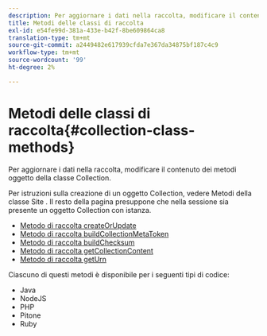 ```yaml
---
description: Per aggiornare i dati nella raccolta, modificare il contenuto dei metodi oggetto della classe Collection.
title: Metodi delle classi di raccolta
exl-id: e54fe99d-381a-433e-b42f-8be609864ca8
translation-type: tm+mt
source-git-commit: a2449482e617939cfda7e367da34875bf187c4c9
workflow-type: tm+mt
source-wordcount: '99'
ht-degree: 2%

---
```


# Metodi delle classi di raccolta{#collection-class-methods}

Per aggiornare i dati nella raccolta, modificare il contenuto dei metodi oggetto della classe Collection.

Per istruzioni sulla creazione di un oggetto Collection, vedere Metodi della classe Site . Il resto della pagina presuppone che nella sessione sia presente un oggetto Collection con istanza.

* [Metodo di raccolta createOrUpdate](#r_createorupdate_collection_method)
* [Metodo di raccolta buildCollectionMetaToken](#r_buildcollectionmetatoken_collection_method)
* [Metodo di raccolta buildChecksum](#r_buildchecksum_collection_method)
* [Metodo di raccolta getCollectionContent](#t_getcollectioncontent_collection_method)
* [Metodo di raccolta getUrn](#r_geturn_collection_method)

Ciascuno di questi metodi è disponibile per i seguenti tipi di codice:

* Java
* NodeJS
* PHP
* Pitone
* Ruby
